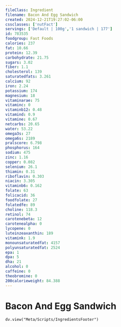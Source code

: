 ```yaml
---
fileClass: Ingredient
filename: Bacon And Egg Sandwich
created: 2024-12-21T19:27:02-06:00
cssclasses: ['nutFact']
servings: ['Default | 100g','1 sandwich | 177']
id: 783535
foodgroup: Fast Foods
calories: 237
fat: 10.66
protein: 12.39
carbohydrate: 21.75
sugars: 3.02
fiber: 1.1
cholesterol: 139
saturatedfats: 3.261
calcium: 92
iron: 2.24
potassium: 174
magnesium: 18
vitaminarae: 75
vitaminc: 0
vitaminb12: 0.48
vitamind: 0.9
vitamine: 0.67
netcarbs: 20.65
water: 53.22
omega3s: 27
omega6s: 2189
pralscore: 6.798
phosphorus: 164
sodium: 475
zinc: 1.16
copper: 0.082
selenium: 26.1
thiamin: 0.31
riboflavin: 0.303
niacin: 3.305
vitaminb6: 0.162
folate: 63
folicacid: 36
foodfolate: 27
folatedfe: 89
choline: 118.3
retinol: 74
carotenebeta: 12
carotenealpha: 0
lycopene: 0
luteinzeaxanthin: 189
vitamink: 1.9
monounsaturatedfat: 4157
polyunsaturatedfat: 2524
epa: 1
dpa: 5
dha: 21
alcohol: 0
caffeine: 0
theobromine: 0
200calorieweight: 84.388
---
```


# Bacon And Egg Sandwich

```dataviewjs
dv.view("Meta/Scripts/IngredientsFooter")
```